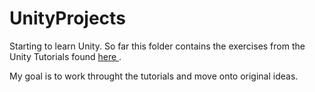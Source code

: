 # UnityProjects

Starting to learn Unity. So far this folder contains the exercises from the Unity Tutorials found <a href="https://unity3d.com/learn/tutorials"> here </a>.

My goal is to work throught the tutorials and move onto original ideas. 
